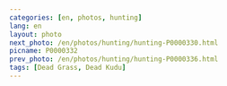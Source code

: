 ```yaml
---
categories: [en, photos, hunting]
lang: en
layout: photo
next_photo: /en/photos/hunting/hunting-P0000330.html
picname: P0000332
prev_photo: /en/photos/hunting/hunting-P0000336.html
tags: [Dead Grass, Dead Kudu]
---
```

